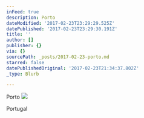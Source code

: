 ```yaml
---
inFeed: true
description: Porto
dateModified: '2017-02-23T23:29:29.525Z'
datePublished: '2017-02-23T23:29:30.191Z'
title: ''
author: []
publisher: {}
via: {}
sourcePath: _posts/2017-02-23-porto.md
starred: false
datePublishedOriginal: '2017-02-23T21:34:37.802Z'
_type: Blurb

---
```

Porto
![](https://the-grid-user-content.s3-us-west-2.amazonaws.com/92c13d91-247e-4d8a-b6c3-de913fb9b668.jpg)

Portugal